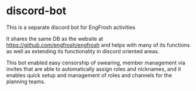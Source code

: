 # discord-bot

This is a separate discord bot for EngFrosh activities

It shares the same DB as the website at https://github.com/engfrosh/engfrosh and helps with many of its functions as well as extending its functionality in discord oriented areas.

This bot enabled easy censorship of swearing, member management via invites that are able to automatically assign roles and nicknames, and it enables quick setup and management of roles and channels for the planning teams.
